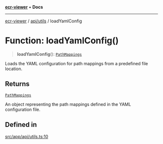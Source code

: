 [**ecr-viewer**](../../../README.md) • **Docs**

***

[ecr-viewer](../../../README.md) / [api/utils](../README.md) / loadYamlConfig

# Function: loadYamlConfig()

> **loadYamlConfig**(): [`PathMappings`](../../../utils/interfaces/PathMappings.md)

Loads the YAML configuration for path mappings from a predefined file location.

## Returns

[`PathMappings`](../../../utils/interfaces/PathMappings.md)

An object representing the path mappings defined in the YAML configuration file.

## Defined in

[src/app/api/utils.ts:10](https://github.com/CDCgov/phdi/blob/fa63a85e5b4651bdfc0d25ecc23a67e11fbcba18/containers/ecr-viewer/src/app/api/utils.ts#L10)

